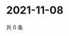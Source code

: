 # 2021-11-08

共 0 条

<!-- BEGIN WEIBO -->
<!-- 最后更新时间 Mon Nov 08 2021 23:14:54 GMT+0800 (China Standard Time) -->

<!-- END WEIBO -->
